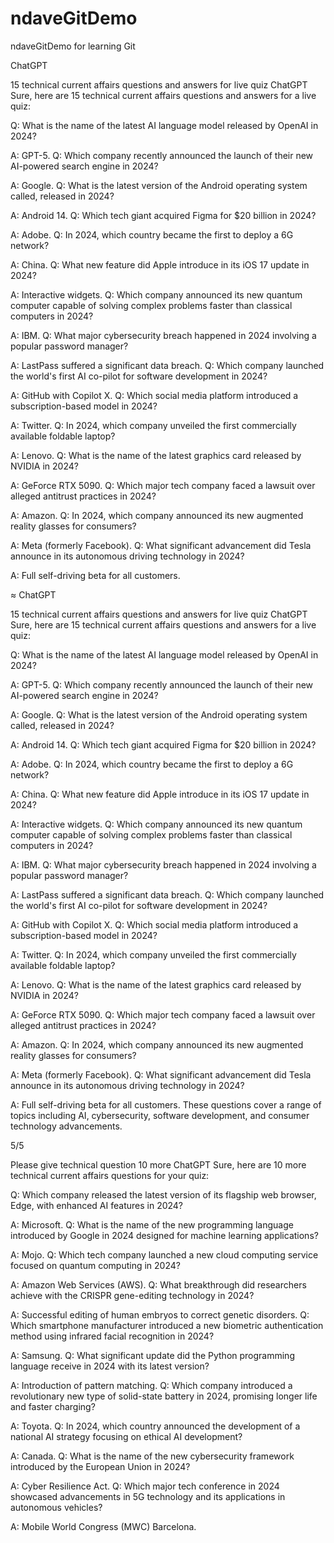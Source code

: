 # ndaveGitDemo
ndaveGitDemo for learning Git

ChatGPT

15 technical current affairs questions and answers for live quiz
ChatGPT
Sure, here are 15 technical current affairs questions and answers for a live quiz:

Q: What is the name of the latest AI language model released by OpenAI in 2024?

A: GPT-5.
Q: Which company recently announced the launch of their new AI-powered search engine in 2024?

A: Google.
Q: What is the latest version of the Android operating system called, released in 2024?

A: Android 14.
Q: Which tech giant acquired Figma for $20 billion in 2024?

A: Adobe.
Q: In 2024, which country became the first to deploy a 6G network?

A: China.
Q: What new feature did Apple introduce in its iOS 17 update in 2024?

A: Interactive widgets.
Q: Which company announced its new quantum computer capable of solving complex problems faster than classical computers in 2024?

A: IBM.
Q: What major cybersecurity breach happened in 2024 involving a popular password manager?

A: LastPass suffered a significant data breach.
Q: Which company launched the world's first AI co-pilot for software development in 2024?

A: GitHub with Copilot X.
Q: Which social media platform introduced a subscription-based model in 2024?

A: Twitter.
Q: In 2024, which company unveiled the first commercially available foldable laptop?

A: Lenovo.
Q: What is the name of the latest graphics card released by NVIDIA in 2024?

A: GeForce RTX 5090.
Q: Which major tech company faced a lawsuit over alleged antitrust practices in 2024?

A: Amazon.
Q: In 2024, which company announced its new augmented reality glasses for consumers?

A: Meta (formerly Facebook).
Q: What significant advancement did Tesla announce in its autonomous driving technology in 2024?

A: Full self-driving beta for all customers.

≈
ChatGPT

15 technical current affairs questions and answers for live quiz
ChatGPT
Sure, here are 15 technical current affairs questions and answers for a live quiz:

Q: What is the name of the latest AI language model released by OpenAI in 2024?

A: GPT-5.
Q: Which company recently announced the launch of their new AI-powered search engine in 2024?

A: Google.
Q: What is the latest version of the Android operating system called, released in 2024?

A: Android 14.
Q: Which tech giant acquired Figma for $20 billion in 2024?

A: Adobe.
Q: In 2024, which country became the first to deploy a 6G network?

A: China.
Q: What new feature did Apple introduce in its iOS 17 update in 2024?

A: Interactive widgets.
Q: Which company announced its new quantum computer capable of solving complex problems faster than classical computers in 2024?

A: IBM.
Q: What major cybersecurity breach happened in 2024 involving a popular password manager?

A: LastPass suffered a significant data breach.
Q: Which company launched the world's first AI co-pilot for software development in 2024?

A: GitHub with Copilot X.
Q: Which social media platform introduced a subscription-based model in 2024?

A: Twitter.
Q: In 2024, which company unveiled the first commercially available foldable laptop?

A: Lenovo.
Q: What is the name of the latest graphics card released by NVIDIA in 2024?

A: GeForce RTX 5090.
Q: Which major tech company faced a lawsuit over alleged antitrust practices in 2024?

A: Amazon.
Q: In 2024, which company announced its new augmented reality glasses for consumers?

A: Meta (formerly Facebook).
Q: What significant advancement did Tesla announce in its autonomous driving technology in 2024?

A: Full self-driving beta for all customers.
These questions cover a range of topics including AI, cybersecurity, software development, and consumer technology advancements.


5/5





Please give technical question 10 more 
ChatGPT
Sure, here are 10 more technical current affairs questions for your quiz:

Q: Which company released the latest version of its flagship web browser, Edge, with enhanced AI features in 2024?

A: Microsoft.
Q: What is the name of the new programming language introduced by Google in 2024 designed for machine learning applications?

A: Mojo.
Q: Which tech company launched a new cloud computing service focused on quantum computing in 2024?

A: Amazon Web Services (AWS).
Q: What breakthrough did researchers achieve with the CRISPR gene-editing technology in 2024?

A: Successful editing of human embryos to correct genetic disorders.
Q: Which smartphone manufacturer introduced a new biometric authentication method using infrared facial recognition in 2024?

A: Samsung.
Q: What significant update did the Python programming language receive in 2024 with its latest version?

A: Introduction of pattern matching.
Q: Which company introduced a revolutionary new type of solid-state battery in 2024, promising longer life and faster charging?

A: Toyota.
Q: In 2024, which country announced the development of a national AI strategy focusing on ethical AI development?

A: Canada.
Q: What is the name of the new cybersecurity framework introduced by the European Union in 2024?

A: Cyber Resilience Act.
Q: Which major tech conference in 2024 showcased advancements in 5G technology and its applications in autonomous vehicles?

A: Mobile World Congress (MWC) Barcelona.

